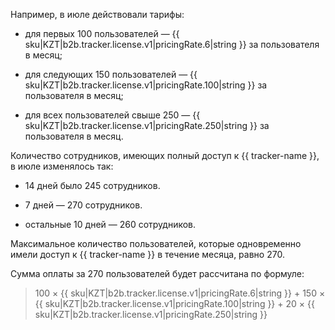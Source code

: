 Например, в июле действовали тарифы:

* для первых 100 пользователей — {{ sku|KZT|b2b.tracker.license.v1|pricingRate.6|string }} за пользователя в месяц;

* для следующих 150 пользователей — {{ sku|KZT|b2b.tracker.license.v1|pricingRate.100|string }} за пользователя в месяц;

* для всех пользователей свыше 250 — {{ sku|KZT|b2b.tracker.license.v1|pricingRate.250|string }} за пользователя в месяц.

Количество сотрудников, имеющих полный доступ к {{ tracker-name }}, в июле изменялось так:

* 14 дней было 245 сотрудников.

* 7 дней — 270 сотрудников.
 
* остальные 10 дней — 260 сотрудников.

Максимальное количество пользователей, которые одновременно имели доступ к {{ tracker-name }} в течение месяца, равно 270.

Сумма оплаты за 270 пользователей будет рассчитана по формуле:

> 100 × {{ sku|KZT|b2b.tracker.license.v1|pricingRate.6|string }} + 150 × {{ sku|KZT|b2b.tracker.license.v1|pricingRate.100|string }} + 20 × {{ sku|KZT|b2b.tracker.license.v1|pricingRate.250|string }}
